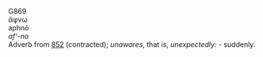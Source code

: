 <body>
  <p>G869<br>  ἄφνω  <br> aphnō  <br><i>af‘-no </i><br>Adverb from <a href="g0852.htm">852</a> (contracted); <i>unawares</i>, that is, <i>unexpectedly:</i> - suddenly.<br></p>
 </body>